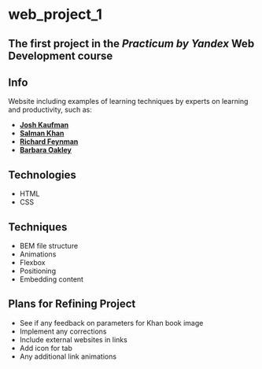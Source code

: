 # web_project_1
## The first project in the _Practicum by Yandex_ Web Development course


## Info 
Website including examples of learning techniques by experts on learning and productivity, such as:
- [**Josh Kaufman**](https://joshkaufman.net/)
- [**Salman Khan**](https://en.wikipedia.org/wiki/Sal_Khan) 
- [**Richard Feynman**](https://en.wikipedia.org/wiki/Richard_Feynman)
- [**Barbara Oakley**](https://barbaraoakley.com/)


## Technologies
- HTML
- CSS

## Techniques
- BEM file structure
- Animations
- Flexbox
- Positioning
- Embedding content


## Plans for Refining Project
- See if any feedback on parameters for Khan book image
- Implement any corrections
- Include external websites in links
- Add icon for tab
- Any additional link animations 

